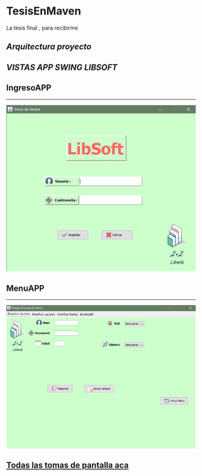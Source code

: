 # TesisEnMaven

La tesis final , para recibirme
## _Arquitectura proyecto_


## _VISTAS APP SWING LIBSOFT_

## IngresoAPP

***
![Ingreso app escritorio](https://github.com/valenchu/TesisEnMaven/blob/master/Instaladores/DatosTeoricosTesis/Logo%20Imagenes/Pantallas/AppEscritorioPantallas/Ingreso.jpg)
## MenuAPP

***
![control](https://github.com/valenchu/TesisEnMaven/blob/master/Instaladores/DatosTeoricosTesis/Logo%20Imagenes/Pantallas/AppEscritorioPantallas/registroUser.jpg)
## [Todas las tomas de pantalla aca](https://github.com/valenchu/TesisEnMaven/tree/master/Instaladores/DatosTeoricosTesis/Logo%20Imagenes/Pantallas/AppEscritorioPantallas)
